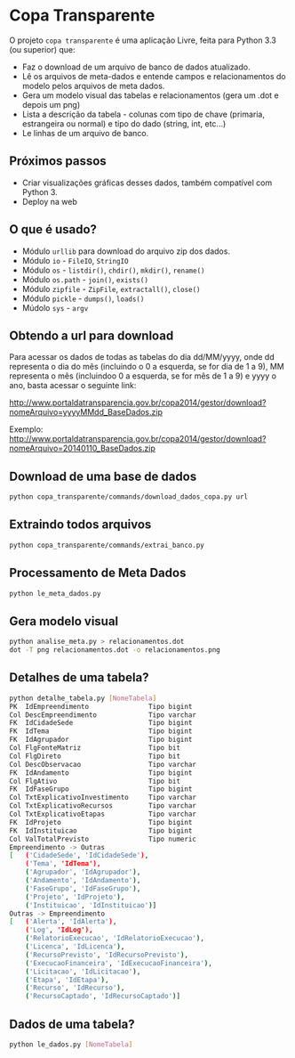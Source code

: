 # Copa Transparente

O projeto `copa transparente` é uma aplicação Livre, feita para Python 3.3 (ou superior)
que:

* Faz o download de um arquivo de banco de dados atualizado.
* Lê os arquivos de meta-dados e entende campos e relacionamentos do modelo
  pelos arquivos de meta dados.
* Gera um modelo visual das tabelas e relacionamentos (gera um .dot e depois um png)
* Lista a descrição da tabela - colunas com tipo de chave (primaria, estrangeira ou normal)
  e tipo do dado (string, int, etc...)
* Le linhas de um arquivo de banco.

## Próximos passos

* Criar visualizações gráficas desses dados, também compatível com Python 3.
* Deploy na web

## O que é usado?

* Módulo `urllib`  para download do arquivo zip dos dados.
* Módulo `io` - `FileIO`, `StringIO`
* Módulo `os` - `listdir()`, `chdir()`, `mkdir()`, `rename()`
* Módulo `os.path` - `join()`, `exists()`
* Módulo `zipfile` - `ZipFile`, `extractall()`, `close()`
* Módulo `pickle` - `dumps()`, `loads()`
* Múdolo `sys` - `argv`

## Obtendo a url para download

Para acessar os dados de todas as tabelas do dia dd/MM/yyyy,
onde dd representa o dia do mês (incluindo o 0 a esquerda,
se for dia de 1 a 9), MM representa o mês (incluindoo 0 a
esquerda, se for mês de 1 a 9) e yyyy o ano, basta acessar
o seguinte link:

http://www.portaldatransparencia.gov.br/copa2014/gestor/download?nomeArquivo=yyyyMMdd_BaseDados.zip

Exemplo: http://www.portaldatransparencia.gov.br/copa2014/gestor/download?nomeArquivo=20140110_BaseDados.zip

## Download de uma base de dados

```sh
python copa_transparente/commands/download_dados_copa.py url
```

## Extraindo todos arquivos

```sh
python copa_transparente/commands/extrai_banco.py
```

## Processamento de Meta Dados

```sh
python le_meta_dados.py
```

## Gera modelo visual

```sh
python analise_meta.py > relacionamentos.dot
dot -T png relacionamentos.dot -o relacionamentos.png
```

## Detalhes de uma tabela?

```sh
python detalhe_tabela.py [NomeTabela]
PK  IdEmpreendimento               Tipo bigint
Col DescEmpreendimento             Tipo varchar
FK  IdCidadeSede                   Tipo bigint
FK  IdTema                         Tipo bigint
FK  IdAgrupador                    Tipo bigint
Col FlgFonteMatriz                 Tipo bit
Col FlgDireto                      Tipo bit
Col DescObservacao                 Tipo varchar
FK  IdAndamento                    Tipo bigint
Col FlgAtivo                       Tipo bit
FK  IdFaseGrupo                    Tipo bigint
Col TxtExplicativoInvestimento     Tipo varchar
Col TxtExplicativoRecursos         Tipo varchar
Col TxtExplicativoEtapas           Tipo varchar
FK  IdProjeto                      Tipo bigint
FK  IdInstituicao                  Tipo bigint
Col ValTotalPrevisto               Tipo numeric
Empreendimento -> Outras
[   ('CidadeSede', 'IdCidadeSede'),
    ('Tema', 'IdTema'),
    ('Agrupador', 'IdAgrupador'),
    ('Andamento', 'IdAndamento'),
    ('FaseGrupo', 'IdFaseGrupo'),
    ('Projeto', 'IdProjeto'),
    ('Instituicao', 'IdInstituicao')]
Outras -> Empreendimento
[   ('Alerta', 'IdAlerta'),
    ('Log', 'IdLog'),
    ('RelatorioExecucao', 'IdRelatorioExecucao'),
    ('Licenca', 'IdLicenca'),
    ('RecursoPrevisto', 'IdRecursoPrevisto'),
    ('ExecucaoFinanceira', 'IdExecucaoFinanceira'),
    ('Licitacao', 'IdLicitacao'),
    ('Etapa', 'IdEtapa'),
    ('Recurso', 'IdRecurso'),
    ('RecursoCaptado', 'IdRecursoCaptado')]
```

## Dados de uma tabela?

```sh
python le_dados.py [NomeTabela]
```
